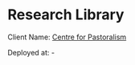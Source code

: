 # Research Library

Client Name: [Centre for Pastoralism](https://centreforpastoralism.org)

Deployed at: -
